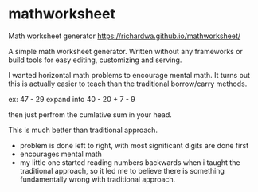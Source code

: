 # mathworksheet
Math worksheet generator
https://richardwa.github.io/mathworksheet/

A simple math worksheet generator.  Written without any frameworks or build tools for easy editing, customizing and serving.

I wanted horizontal math problems to encourage mental math.  It turns out this is actually easier to teach than the traditional borrow/carry methods.

ex:
47 - 29
expand into
40 - 20 + 7 - 9

then just perfrom the cumlative sum in your head.  


This is much better than traditional approach.
  * problem is done left to right, with most significant digits are done first
  * encourages mental math
  * my little one started reading numbers backwards when i taught the traditional approach, so it led me to believe there is something fundamentally wrong with traditional approach.
 
